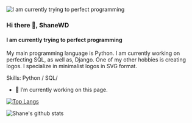 ![I am currently trying to perfect programming](https://pbs.twimg.com/profile_banners/1303691655699222530/1605128840/1500x500)

### Hi there 👋, ShaneWD
#### I am currently trying to perfect programming
My main programming language is Python. I am currently working on perfecting SQL, as well as, Django. One of my other hobbies is creating logos. I specialize in minimalist logos in SVG format. 

Skills: Python / SQL/

- 🔭 I’m currently working on this page. 





[![Top Langs](https://github-readme-stats.vercel.app/api/top-langs/?username=shanewd)](https://github.com/anuraghazra/github-readme-stats)


![Shane's github stats](https://github-readme-stats.vercel.app/api?username=shanewd&show_icons=true&theme=tokyonight)
